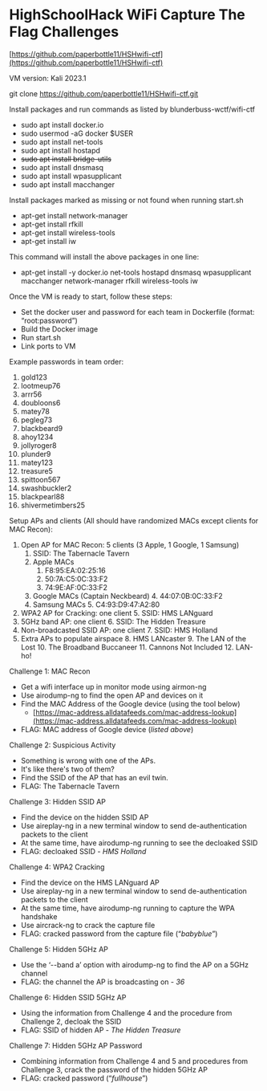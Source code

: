 # HighSchoolHack WiFi Capture The Flag Challenges

[https://github.com/paperbottle11/HSHwifi-ctf](https://github.com/paperbottle11/HSHwifi-ctf)

VM version: Kali 2023.1

git clone https://github.com/paperbottle11/HSHwifi-ctf.git

Install packages and run commands as listed by blunderbuss-wctf/wifi-ctf



* sudo apt install docker.io
* sudo usermod -aG docker $USER
* sudo apt install net-tools
* sudo apt install hostapd
* ~~sudo apt install bridge-utils~~
* sudo apt install dnsmasq
* sudo apt install wpasupplicant
* sudo apt install macchanger

Install packages marked as missing or not found when running start.sh



* apt-get install network-manager
* apt-get install rfkill
* apt-get install wireless-tools
* apt-get install iw

This command will install the above packages in one line:
* apt-get install -y docker.io net-tools hostapd dnsmasq wpasupplicant macchanger network-manager rfkill wireless-tools iw

Once the VM is ready to start, follow these steps:
* Set the docker user and password for each team in Dockerfile (format: “root:password”)
* Build the Docker image
* Run start.sh
* Link ports to VM

Example passwords in team order:



1. gold123
2. lootmeup76
3. arrr56
4. doubloons6
5. matey78
6. pegleg73
7. blackbeard9
8. ahoy1234
9. jollyroger8
10. plunder9
11. matey123
12. treasure5
13. spittoon567
14. swashbuckler2
15. blackpearl88
16. shivermetimbers25



Setup APs and clients (All should have randomized MACs except clients for MAC Recon):



1. Open AP for MAC Recon: 5 clients (3 Apple, 1 Google, 1 Samsung)
    1. SSID: The Tabernacle Tavern
    2. Apple MACs
        1. F8:95:EA:02:25:16
        2. 50:7A:C5:0C:33:F2
        3. 74:9E:AF:0C:33:F2
    3. Google MACs (Captain Neckbeard)
        4. 44:07:0B:0C:33:F2
    4. Samsung MACs
        5. C4:93:D9:47:A2:80
2. WPA2 AP for Cracking: one client
    5. SSID: HMS LANguard
3. 5GHz band AP: one client
    6. SSID: The Hidden Treasure
4. Non-broadcasted SSID AP: one client
    7. SSID: HMS Holland
5. Extra APs to populate airspace
    8. HMS LANcaster
    9. The LAN of the Lost
    10. The Broadband Buccaneer
    11. Cannons Not Included
    12. LAN-ho!

Challenge 1: MAC Recon



* Get a wifi interface up in monitor mode using airmon-ng
* Use airodump-ng to find the open AP and devices on it
* Find the MAC Address of the Google device (using the tool below)
    * [https://mac-address.alldatafeeds.com/mac-address-lookup](https://mac-address.alldatafeeds.com/mac-address-lookup)
* FLAG: MAC address of Google device (_listed above_)

Challenge 2: Suspicious Activity



* Something is wrong with one of the APs.
* It's like there's two of them?
* Find the SSID of the AP that has an evil twin.
* FLAG: The Tabernacle Tavern

Challenge 3: Hidden SSID AP



* Find the device on the hidden SSID AP
* Use aireplay-ng in a new terminal window to send de-authentication packets to the client
* At the same time, have airodump-ng running to see the decloaked SSID
* FLAG: decloaked SSID - _HMS Holland_

Challenge 4: WPA2 Cracking



* Find the device on the HMS LANguard AP
* Use aireplay-ng in a new terminal window to send de-authentication packets to the client
* At the same time, have airodump-ng running to capture the WPA handshake 
* Use aircrack-ng to crack the capture file
* FLAG: cracked password from the capture file (“_babyblue_”)

Challenge 5: Hidden 5GHz AP



* Use the ‘--band a’ option with airodump-ng to find the AP on a 5GHz channel
* FLAG: the channel the AP is broadcasting on - _36_

Challenge 6: Hidden SSID 5GHz AP



* Using the information from Challenge 4 and the procedure from Challenge 2, decloak the SSID
* FLAG: SSID of hidden AP - _The Hidden Treasure_

Challenge 7: Hidden 5GHz AP Password



* Combining information from Challenge 4 and 5 and procedures from Challenge 3, crack the password of the hidden 5GHz AP
* FLAG: cracked password (“_fullhouse_”)
